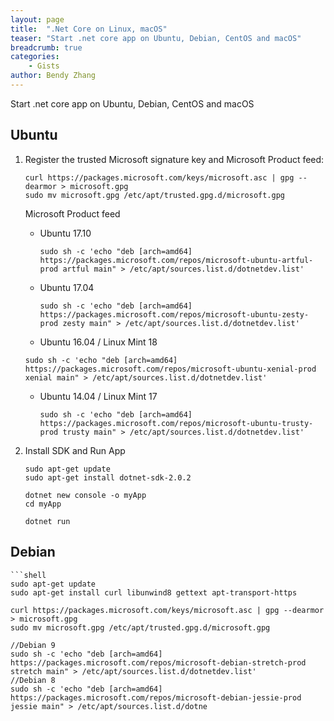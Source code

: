 ```yaml
---
layout: page
title:  ".Net Core on Linux, macOS"
teaser: "Start .net core app on Ubuntu, Debian, CentOS and macOS"
breadcrumb: true
categories:
    - Gists
author: Bendy Zhang
---
```


Start .net core app on Ubuntu, Debian, CentOS and macOS

## Ubuntu

1. Register the trusted Microsoft signature key and Microsoft Product feed:

    ```shell
    curl https://packages.microsoft.com/keys/microsoft.asc | gpg --dearmor > microsoft.gpg
    sudo mv microsoft.gpg /etc/apt/trusted.gpg.d/microsoft.gpg
    ```
  
    Microsoft Product feed

    - Ubuntu 17.10
  
        `sudo sh -c 'echo "deb [arch=amd64] https://packages.microsoft.com/repos/microsoft-ubuntu-artful-prod artful main" > /etc/apt/sources.list.d/dotnetdev.list'`

    - Ubuntu 17.04

        `sudo sh -c 'echo "deb [arch=amd64] https://packages.microsoft.com/repos/microsoft-ubuntu-zesty-prod zesty main" > /etc/apt/sources.list.d/dotnetdev.list'`

    - Ubuntu 16.04 / Linux Mint 18
  
    `sudo sh -c 'echo "deb [arch=amd64] https://packages.microsoft.com/repos/microsoft-ubuntu-xenial-prod xenial main" > /etc/apt/sources.list.d/dotnetdev.list'`

    - Ubuntu 14.04 / Linux Mint 17

        `sudo sh -c 'echo "deb [arch=amd64] https://packages.microsoft.com/repos/microsoft-ubuntu-trusty-prod trusty main" > /etc/apt/sources.list.d/dotnetdev.list'`

1. Install SDK and Run App

    ```shell
    sudo apt-get update
    sudo apt-get install dotnet-sdk-2.0.2

    dotnet new console -o myApp
    cd myApp

    dotnet run
    ```
    
## Debian

    ```shell
    sudo apt-get update
    sudo apt-get install curl libunwind8 gettext apt-transport-https

    curl https://packages.microsoft.com/keys/microsoft.asc | gpg --dearmor > microsoft.gpg
    sudo mv microsoft.gpg /etc/apt/trusted.gpg.d/microsoft.gpg

    //Debian 9
    sudo sh -c 'echo "deb [arch=amd64] https://packages.microsoft.com/repos/microsoft-debian-stretch-prod stretch main" > /etc/apt/sources.list.d/dotnetdev.list'
    //Debian 8
    sudo sh -c 'echo "deb [arch=amd64] https://packages.microsoft.com/repos/microsoft-debian-jessie-prod jessie main" > /etc/apt/sources.list.d/dotne

